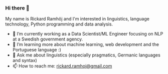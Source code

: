 ### Hi there 👋

My name is Rickard Ramhöj and I'm interested in linguistics, language technology, Python programming and data analysis. 

- 🔭 I’m currently working as a Data Scientist/ML Engineer focusing on NLP at a Swedish government agency. 
- 🌱 I’m learning more about machine learning, web development and the Portuguese language :) 
- 💬 Ask me about linguistics (especially pragmatics, Germanic languages and syntax)
- 📫 How to reach me: rickard.ramhoj@gmail.com 

